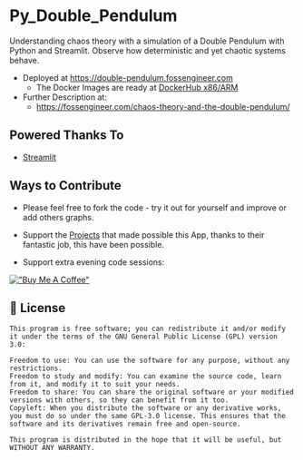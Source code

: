 # Py_Double_Pendulum

Understanding chaos theory with a simulation of a Double Pendulum with Python and Streamlit. Observe how deterministic and yet chaotic systems behave.

* Deployed at <https://double-pendulum.fossengineer.com>
    * The Docker Images are ready at [DockerHub x86/ARM](https://hub.docker.com/r/fossengineer/double_pendulum)
* Further Description at: 
    *  <https://fossengineer.com/chaos-theory-and-the-double-pendulum/>

## Powered Thanks To

* [Streamlit](https://github.com/streamlit/streamlit)

## Ways to Contribute

* Please feel free to fork the code - try it out for yourself and improve or add others graphs.

* Support the [Projects](https://github.com/JAlcocerT/Py_Double_Pendulum#powered-thanks-to) that made possible this App, thanks to their fantastic job, this have been possible.

* Support extra evening code sessions:

[!["Buy Me A Coffee"](https://www.buymeacoffee.com/assets/img/custom_images/orange_img.png)](https://www.buymeacoffee.com/FossEngineer)

## :scroll: License

    This program is free software; you can redistribute it and/or modify
    it under the terms of the GNU General Public License (GPL) version 3.0:

    Freedom to use: You can use the software for any purpose, without any restrictions.
    Freedom to study and modify: You can examine the source code, learn from it, and modify it to suit your needs.
    Freedom to share: You can share the original software or your modified versions with others, so they can benefit from it too.
    Copyleft: When you distribute the software or any derivative works, you must do so under the same GPL-3.0 license. This ensures that the software and its derivatives remain free and open-source.

    This program is distributed in the hope that it will be useful, but WITHOUT ANY WARRANTY.